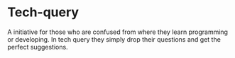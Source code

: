 # Tech-query
A initiative for those who are confused from where they learn programming or developing. In tech query they simply drop their questions and get the perfect suggestions.
